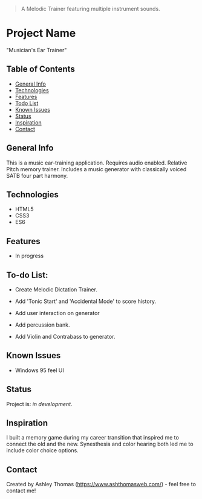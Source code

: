> A Melodic Trainer featuring multiple instrument sounds.

# Project Name
"Musician's Ear Trainer"

## Table of Contents
* [General Info](#general-info)
* [Technologies](#technologies)
* [Features](#features)
* [Todo List](#todo-list)
* [Known Issues](#known-issues)
* [Status](#status)
* [Inspiration](#inspiration)
* [Contact](#contact)

## General Info
This is a music ear-training application. Requires audio enabled. Relative Pitch memory trainer. Includes a music generator with classically voiced SATB four part harmony.

## Technologies
* HTML5
* CSS3
* ES6

## Features
* In progress

## To-do List:
* Create Melodic Dictation Trainer.

* Add 'Tonic Start' and 'Accidental Mode' to score history.
* Add user interaction on generator 
* Add percussion bank.
* Add Violin and Contrabass to generator.
## Known Issues
* Windows 95 feel UI

## Status
Project is: _in development_.

## Inspiration
I built a memory game during my career transition that inspired me to connect the old and the new. Synesthesia and color hearing both led me to include color choice options. 

## Contact
Created by Ashley Thomas (https://www.ashthomasweb.com/) - feel free to contact me!